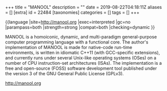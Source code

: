 +++
title = "MANOOL"
description = ""
date = 2019-08-22T04:18:11Z
aliases = []
[extra]
id = 22484
[taxonomies]
categories = []
tags = []
+++

{{language
|site=http://manool.org
|exec=interpreted
|gc=no
|parampass=both
|strength=strong
|compat=both
|checking=dynamic
}}

MANOOL is a homoiconic, dynamic, and multi-paradigm general-purpose computer programming language with a functional core. The author's implementation of MANOOL is made for native-code run-time environments, is written in idiomatic C⁠++11 (with GCC-specific extensions), and currently runs under several Unix-like operating systems (OSes) on a number of CPU instruction-set architectures (ISAs). The implementation is a free and open-source (FOSS) software development tool published under the version 3 of the GNU General Public License (GPLv3).

http://manool.org
